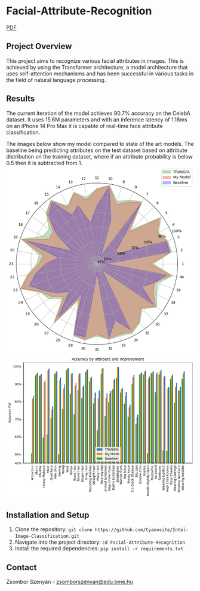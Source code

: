 # Facial-Attribute-Recognition

[PDF](paper.pdf)

## Project Overview

This project aims to recognize various facial attributes in images. This is achieved by using the Transformer architecture, a model architecture that uses self-attention mechanisms and has been successful in various tasks in the field of natural language processing.

## Results

The current iteration of the model achieves 90.7% accuracy on the CelebA dataset.
It uses 15.6M parameters and with an inference latency of 1.18ms on an iPhone 14 Pro Max it is capable of real-time face attribute classification.

The images below show my model compared to state of the art models.
The baseline being predicting attributes on the test dataset based on attribute distribution on the training dataset, where if an attribute probability is below 0.5 then it is subtracted from 1.
![Radar Plot showing the results compared to other models](images/radarplot.png)
![Bar Chart showing the results compared to other models](images/barchart.png)

## Installation and Setup

1. Clone the repository: `git clone https://github.com/Cyanosite/Intel-Image-Classification.git`
2. Navigate into the project directory: `cd Facial-Attribute-Recognition`
3. Install the required dependencies: `pip install -r requirements.txt`

## Contact

Zsombor Szenyán - zsomborszenyan@edu.bme.hu
